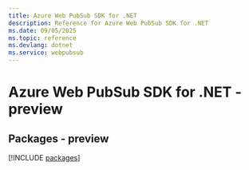 ```yaml
---
title: Azure Web PubSub SDK for .NET
description: Reference for Azure Web PubSub SDK for .NET
ms.date: 09/05/2025
ms.topic: reference
ms.devlang: dotnet
ms.service: webpubsub
---
```

# Azure Web PubSub SDK for .NET - preview
## Packages - preview
[!INCLUDE [packages](web-pubsub-index.md)]
